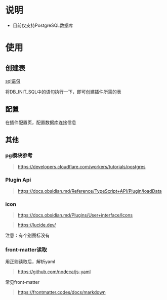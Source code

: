 # 说明

- 目前仅支持PostgreSQL数据库

# 使用

## 创建表

[sql语句](./src/constant.ts)

将DB_INIT_SQL中的语句执行一下，即可创建插件所需的表

## 配置

在插件配置页，配置数据库连接信息

## 其他

### pg模块参考

> https://developers.cloudflare.com/workers/tutorials/postgres

### Plugin Api

> https://docs.obsidian.md/Reference/TypeScript+API/Plugin/loadData

### icon

> https://docs.obsidian.md/Plugins/User+interface/Icons

> https://lucide.dev/

注意：有个别图标没有

### front-matter读取

用正则读取后，解析yaml

> https://github.com/nodeca/js-yaml

常见front-matter

> https://frontmatter.codes/docs/markdown
